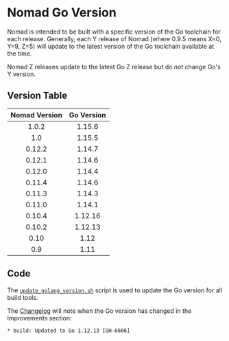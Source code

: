# Nomad Go Version

Nomad is intended to be built with a specific version of the Go toolchain for
each release. Generally, each Y release of Nomad (where 0.9.5 means X=0, Y=9,
Z=5) will update to the latest version of the Go toolchain available at the
time.

Nomad Z releases update to the latest Go Z release but do *not* change Go's Y
version.

## Version Table

| Nomad Version | Go Version |
|:-------------:|:----------:|
| 1.0.2         | 1.15.6     |
| 1.0           | 1.15.5     |
| 0.12.2        | 1.14.7     |
| 0.12.1        | 1.14.6     |
| 0.12.0        | 1.14.4     |
| 0.11.4        | 1.14.6     |
| 0.11.3        | 1.14.3     |
| 0.11.0        | 1.14.1     |
| 0.10.4        | 1.12.16    |
| 0.10.2        | 1.12.13    |
| 0.10          | 1.12       |
| 0.9           | 1.11       |

## Code

The
[`update_golang_version.sh`](https://github.com/hashicorp/nomad/blob/master/scripts/update_golang_version.sh)
script is used to update the Go version for all build tools.

The [Changelog](https://github.com/hashicorp/nomad/blob/master/CHANGELOG.md)
will note when the Go version has changed in the Improvements section:

```
* build: Updated to Go 1.12.13 [GH-6606]
```
